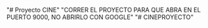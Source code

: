 "# Proyecto CINE"
"CORRER EL PROYECTO PARA QUE ABRA EN EL PUERTO 9000, NO ABRIRLO CON GOOGLE" 
"# CINEPROYECTO" 
